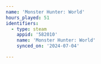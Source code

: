 ```yaml
---
name: 'Monster Hunter: World'
hours_played: 51
identifiers:
  - type: steam
    appid: '582010'
    name: 'Monster Hunter: World'
    synced_on: '2024-07-04'

---
```

